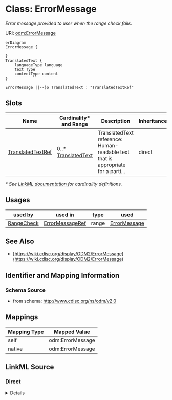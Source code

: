 # Class: ErrorMessage

_Error message provided to user when the range check fails._




URI: [odm:ErrorMessage](http://www.cdisc.org/ns/odm/v2.0/ErrorMessage)


```mermaid
erDiagram
ErrorMessage {

}
TranslatedText {
    languageType language  
    text Type  
    contentType content  
}

ErrorMessage ||--}o TranslatedText : "TranslatedTextRef"

```



<!-- no inheritance hierarchy -->


## Slots

| Name | Cardinality* and Range | Description | Inheritance |
| ---  | --- | --- | --- |
| [TranslatedTextRef](TranslatedTextRef.md) | 0..* <br/> [TranslatedText](TranslatedText.md) | TranslatedText reference: Human-readable text that is appropriate for a parti... | direct |

_* See [LinkML documentation](https://linkml.io/linkml/schemas/slots.html#slot-cardinality) for cardinality definitions._




## Usages

| used by | used in | type | used |
| ---  | --- | --- | --- |
| [RangeCheck](RangeCheck.md) | [ErrorMessageRef](ErrorMessageRef.md) | range | [ErrorMessage](ErrorMessage.md) |






## See Also

* [https://wiki.cdisc.org/display/ODM2/ErrorMessage](https://wiki.cdisc.org/display/ODM2/ErrorMessage)

## Identifier and Mapping Information







### Schema Source


* from schema: http://www.cdisc.org/ns/odm/v2.0





## Mappings

| Mapping Type | Mapped Value |
| ---  | ---  |
| self | odm:ErrorMessage |
| native | odm:ErrorMessage |





## LinkML Source

<!-- TODO: investigate https://stackoverflow.com/questions/37606292/how-to-create-tabbed-code-blocks-in-mkdocs-or-sphinx -->

### Direct

<details>
```yaml
name: ErrorMessage
description: Error message provided to user when the range check fails.
from_schema: http://www.cdisc.org/ns/odm/v2.0
see_also:
- https://wiki.cdisc.org/display/ODM2/ErrorMessage
rank: 1000
slots:
- TranslatedTextRef
slot_usage:
  TranslatedTextRef:
    name: TranslatedTextRef
    multivalued: true
    domain_of:
    - Description
    - Question
    - Definition
    - Prompt
    - CRFCompletionInstructions
    - ImplementationNotes
    - CDISCNotes
    - ErrorMessage
    - Decode
    - Comment
    range: TranslatedText
    inlined: true
    inlined_as_list: true
class_uri: odm:ErrorMessage

```
</details>

### Induced

<details>
```yaml
name: ErrorMessage
description: Error message provided to user when the range check fails.
from_schema: http://www.cdisc.org/ns/odm/v2.0
see_also:
- https://wiki.cdisc.org/display/ODM2/ErrorMessage
rank: 1000
slot_usage:
  TranslatedTextRef:
    name: TranslatedTextRef
    multivalued: true
    domain_of:
    - Description
    - Question
    - Definition
    - Prompt
    - CRFCompletionInstructions
    - ImplementationNotes
    - CDISCNotes
    - ErrorMessage
    - Decode
    - Comment
    range: TranslatedText
    inlined: true
    inlined_as_list: true
attributes:
  TranslatedTextRef:
    name: TranslatedTextRef
    description: 'TranslatedText reference: Human-readable text that is appropriate
      for a particular language. TranslatedText elements typically occur in a series,
      presenting a set of alternative textual renditions for different languages and
      types.'
    from_schema: http://www.cdisc.org/ns/odm/v2.0
    rank: 1000
    multivalued: true
    identifier: false
    alias: TranslatedTextRef
    owner: ErrorMessage
    domain_of:
    - Description
    - Question
    - Definition
    - Prompt
    - CRFCompletionInstructions
    - ImplementationNotes
    - CDISCNotes
    - ErrorMessage
    - Decode
    - Comment
    range: TranslatedText
    inlined: true
    inlined_as_list: true
class_uri: odm:ErrorMessage

```
</details>